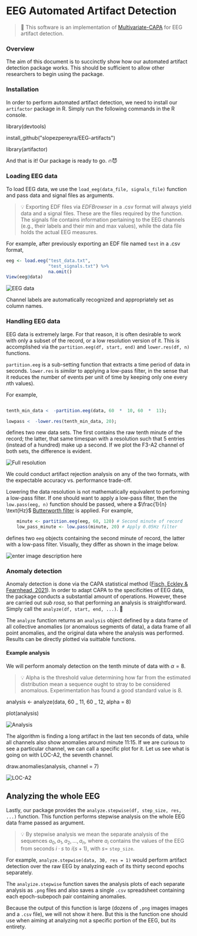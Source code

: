 ﻿# EEG Automated Artifact Detection

> :microscope: This software is an implementation of [Multivariate-CAPA](https://arxiv.org/abs/1806.01947) for EEG artifact detection.

### Overview

The aim of this document is to succinctly show how our automated artifact detection package works. This should be sufficient to allow other researchers to begin using the package.

### Installation

In order to perform automated artifact detection, we need to install our `artifactor` package in R. Simply run the following commands in the R console.

library(devtools)

install_github("slopezpereyra/EEG-artifacts")

library(artifactor)

And that is it! Our package is ready to go. :fire::smiling_imp:

### Loading EEG data

To load EEG data, we use the `load_eeg(data_file, signals_file)` function and pass data and signal files as arguments.

> :bulb: Exporting EDF files via _EDFBrowser_ in a .csv format will always yield data and a signal files. These are the files required by the function. The signals file contains information pertaining to the EEG channels (e.g., their labels and their min and max values), while the data file holds the actual EEG measures.

For example, after previously exporting an EDF file named `test` in a .csv format,

```r
eeg <- load.eeg("test_data.txt",
				"test_signals.txt") %>%
				na.omit()
View(eeg@data)
```

![EEG data](https://i.ibb.co/M9CqQzG/Screenshot-from-2022-09-04-16-20-50.png)

Channel labels are automatically recognized and appropriately set as column names.

### Handling EEG data

EEG data is extremely large. For that reason, it is often desirable to work with only a subset of the record, or a low resolution version of it. This is accomplished via the `partition.eeg(df, start, end)` and `lower.res(df, n)` functions.

`partition.eeg` is a sub-setting function that extracts a time period of data in seconds. `lower.res` is _similar_ to applying a low-pass filter, in the sense that it reduces the number of events per unit of time by keeping only one every $n$th values).

For example,

```r

tenth_min_data <  -partition.eeg(data, 60  *  10, 60  *  11);

lowpass <  -lower.res(tenth_min_data, 20);

```

defines two new data sets. The first contains the raw tenth minute of the record; the latter, that same timespan with a resolution such that $5$ entries (instead of a hundred) make up a second. If we plot the F3-A2 channel of both sets, the difference is evident.

![Full resolution](https://i.ibb.co/PgP1S3P/plot.png)

We could conduct artifact rejection analysis on any of the two formats, with the expectable accuracy vs. performance trade-off.

Lowering the data resolution is not mathematically equivalent to performing a low-pass filter. If one should want to apply a low-pass filter, then the `low.pass(eeg, n)` function should be passed, where a $\frac{1}{n} \text{Hz}$ [Butterworth filter](https://en.wikipedia.org/wiki/Butterworth_filter) is applied. For example,

```r
	minute <- partition.eeg(eeg, 60, 120) # Second minute of record
	low_pass_minute <- low.pass(minute, 20) # Apply 0.05Hz filter
```

defines two `eeg` objects containing the second minute of record, the latter with a low-pass filter. Visually, they differ as shown in the image below.

![enter image description here](https://i.ibb.co/vDG7Lpj/plot-2.png)

### Anomaly detection

Anomaly detection is done via the CAPA statistical method ([Fisch, Eckley & Fearnhead, 2021](https://onlinelibrary.wiley.com/doi/full/10.1002/sam.11586)). In order to adapt CAPA to the specificities of EEG data, the package conducts a substantial amount of operations. However, these are carried out _sub rosa_, so that performing an analysis is straightforward. Simply call the `analyze(df, start, end, ...)`. :microscope:

The `analyze` function returns an `analysis` object defined by a data frame of all collective anomalies (or anomalous segments of data), a data frame of all point anomalies, and the original data where the analysis was performed. Results can be directly plotted via suittable functions.

#### Example analysis

We will perform anomaly detection on the tenth minute of data with $\alpha = 8$.

> :bulb: Alpha is the threshold value determining how far from the estimated distribution mean a sequence ought to stray to be considered anomalous. Experimentation has found a good standard value is $8$.

analysis <- analyze(data, 60 _ 11, 60 _ 12, alpha = 8)

plot(analysis)

![Analysis](https://i.ibb.co/7KgzB77/analysis.png)

The algorithm is finding a long artifact in the last ten seconds of data, while all channels also show anomalies around minute 11:15. If we are curious to see a particular channel, we can call a specific plot for it. Let us see what is going on with LOC-A2, the seventh channel.

draw.anomalies(analysis, channel = 7)

![LOC-A2](https://i.ibb.co/DgrQH7G/analyisis-c7.png)

## Analyzing the whole EEG

Lastly, our package provides the `analyze.stepwise(df, step_size, res, ...)` function. This function performs stepwise analysis on the whole EEG data frame passed as argument.

> :bulb: By stepwise analysis we mean the separate analysis of the sequences $a_0, a_1, a_2, ..., a_n$, where $a_i$ contains the values of the EEG from seconds $i \cdot s$ to $i(s+1)$, with $s =$ `step_size`.

For example, `analyze.stepwise(data, 30, res = 1)` would perform artifact detection over the raw EEG by analyzing each of its thirty second epochs separately.

The `analyize.stepwise` function saves the analysis plots of each separate analysis as `.png` files and also saves a single `.csv` spreadsheet containing each epoch-subepoch pair containing anomalies.

Because the output of this function is large (dozens of `,png` images images and a `.csv` file), we will not show it here. But this is the function one should use when aiming at analyzing not a specific portion of the EEG, but its entirety.
